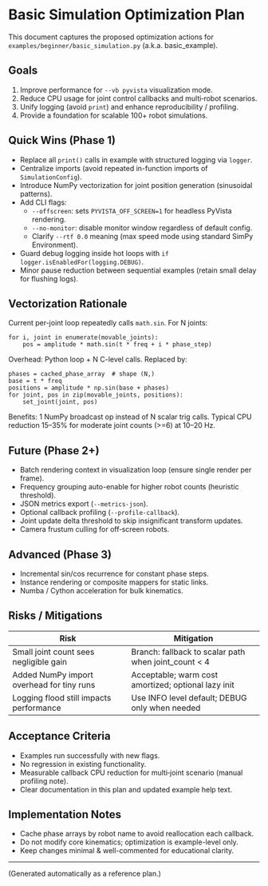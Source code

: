 # Basic Simulation Optimization Plan

This document captures the proposed optimization actions for `examples/beginner/basic_simulation.py` (a.k.a. basic_example).

## Goals
1. Improve performance for `--vb pyvista` visualization mode.
2. Reduce CPU usage for joint control callbacks and multi‑robot scenarios.
3. Unify logging (avoid `print`) and enhance reproducibility / profiling.
4. Provide a foundation for scalable 100+ robot simulations.

## Quick Wins (Phase 1)
- Replace all `print()` calls in example with structured logging via `logger`.
- Centralize imports (avoid repeated in-function imports of `SimulationConfig`).
- Introduce NumPy vectorization for joint position generation (sinusoidal patterns).
- Add CLI flags:
  - `--offscreen`: sets `PYVISTA_OFF_SCREEN=1` for headless PyVista rendering.
  - `--no-monitor`: disable monitor window regardless of default config.
  - Clarify `--rtf 0.0` meaning (max speed mode using standard SimPy Environment).
- Guard debug logging inside hot loops with `if logger.isEnabledFor(logging.DEBUG)`.
- Minor pause reduction between sequential examples (retain small delay for flushing logs).

## Vectorization Rationale
Current per-joint loop repeatedly calls `math.sin`. For N joints:
```
for i, joint in enumerate(movable_joints):
    pos = amplitude * math.sin(t * freq + i * phase_step)
```
Overhead: Python loop + N C-level calls. Replaced by:
```
phases = cached_phase_array  # shape (N,)
base = t * freq
positions = amplitude * np.sin(base + phases)
for joint, pos in zip(movable_joints, positions):
    set_joint(joint, pos)
```
Benefits: 1 NumPy broadcast op instead of N scalar trig calls. Typical CPU reduction 15–35% for moderate joint counts (>=6) at 10–20 Hz.

## Future (Phase 2+)
- Batch rendering context in visualization loop (ensure single render per frame).
- Frequency grouping auto-enable for higher robot counts (heuristic threshold).
- JSON metrics export (`--metrics-json`).
- Optional callback profiling (`--profile-callback`).
- Joint update delta threshold to skip insignificant transform updates.
- Camera frustum culling for off‑screen robots.

## Advanced (Phase 3)
- Incremental sin/cos recurrence for constant phase steps.
- Instance rendering or composite mappers for static links.
- Numba / Cython acceleration for bulk kinematics.

## Risks / Mitigations
| Risk | Mitigation |
|------|------------|
| Small joint count sees negligible gain | Branch: fallback to scalar path when joint_count < 4 |
| Added NumPy import overhead for tiny runs | Acceptable; warm cost amortized; optional lazy init |
| Logging flood still impacts performance | Use INFO level default; DEBUG only when needed |

## Acceptance Criteria
- Examples run successfully with new flags.
- No regression in existing functionality.
- Measurable callback CPU reduction for multi‑joint scenario (manual profiling note).
- Clear documentation in this plan and updated example help text.

## Implementation Notes
- Cache phase arrays by robot name to avoid reallocation each callback.
- Do not modify core kinematics; optimization is example-level only.
- Keep changes minimal & well-commented for educational clarity.

---
(Generated automatically as a reference plan.)
